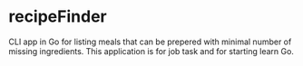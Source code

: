 # recipeFinder

CLI app in Go for listing meals that can be prepered with minimal number of missing ingredients.
This application is for job task and for starting learn Go.
